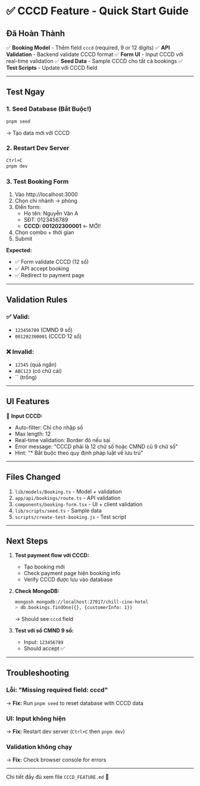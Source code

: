 # ✅ CCCD Feature - Quick Start Guide

## Đã Hoàn Thành

✅ **Booking Model** - Thêm field `cccd` (required, 9 or 12 digits)
✅ **API Validation** - Backend validate CCCD format
✅ **Form UI** - Input CCCD với real-time validation
✅ **Seed Data** - Sample CCCD cho tất cả bookings
✅ **Test Scripts** - Update với CCCD field

---

## Test Ngay

### 1. Seed Database (Bắt Buộc!)
```bash
pnpm seed
```
→ Tạo data mới với CCCD

### 2. Restart Dev Server
```bash
Ctrl+C
pnpm dev
```

### 3. Test Booking Form
1. Vào http://localhost:3000
2. Chọn chi nhánh → phòng
3. Điền form:
   - Họ tên: Nguyễn Văn A
   - SĐT: 0123456789
   - **CCCD: 001202300001** ← MỚI!
4. Chọn combo + thời gian
5. Submit

**Expected:**
- ✅ Form validate CCCD (12 số)
- ✅ API accept booking
- ✅ Redirect to payment page

---

## Validation Rules

### ✅ Valid:
- `123456789` (CMND 9 số)
- `001202300001` (CCCD 12 số)

### ❌ Invalid:
- `12345` (quá ngắn)
- `ABC123` (có chữ cái)
- `` (trống)

---

## UI Features

🎨 **Input CCCD:**
- Auto-filter: Chỉ cho nhập số
- Max length: 12
- Real-time validation: Border đỏ nếu sai
- Error message: "CCCD phải là 12 chữ số hoặc CMND cũ 9 chữ số"
- Hint: "* Bắt buộc theo quy định pháp luật về lưu trú"

---

## Files Changed

1. `lib/models/Booking.ts` - Model + validation
2. `app/api/bookings/route.ts` - API validation
3. `components/booking-form.tsx` - UI + client validation
4. `lib/scripts/seed.ts` - Sample data
5. `scripts/create-test-booking.js` - Test script

---

## Next Steps

1. **Test payment flow với CCCD:**
   - Tạo booking mới
   - Check payment page hiện booking info
   - Verify CCCD được lưu vào database

2. **Check MongoDB:**
   ```bash
   mongosh mongodb://localhost:27017/chill-cine-hotel
   > db.bookings.findOne({}, {customerInfo: 1})
   ```
   → Should see `cccd` field

3. **Test với số CMND 9 số:**
   - Input: `123456789`
   - Should accept ✅

---

## Troubleshooting

### Lỗi: "Missing required field: cccd"
→ **Fix:** Run `pnpm seed` to reset database with CCCD data

### UI: Input không hiện
→ **Fix:** Restart dev server (`Ctrl+C` then `pnpm dev`)

### Validation không chạy
→ **Fix:** Check browser console for errors

---

Chi tiết đầy đủ xem file `CCCD_FEATURE.md` 📄
